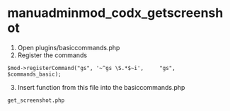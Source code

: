 # manuadminmod_codx_getscreenshot

1. Open plugins/basiccommands.php
2. Register the commands

```
$mod->registerCommand("gs", '~^gs \S.*$~i',     "gs", $commands_basic);
```

3. Insert function from this file into the basiccommands.php
```
get_screenshot.php
```
